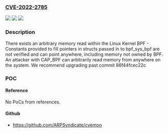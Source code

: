 ### [CVE-2022-2785](https://cve.mitre.org/cgi-bin/cvename.cgi?name=CVE-2022-2785)
![](https://img.shields.io/static/v1?label=Product&message=Kernel&color=blue)
![](https://img.shields.io/static/v1?label=Version&message=n%2Fa&color=blue)
![](https://img.shields.io/static/v1?label=Vulnerability&message=CWE-125%20Out-of-bounds%20Read&color=brighgreen)

### Description

There exists an arbitrary memory read within the Linux Kernel BPF - Constants provided to fill pointers in structs passed in to bpf_sys_bpf are not verified and can point anywhere, including memory not owned by BPF. An attacker with CAP_BPF can arbitrarily read memory from anywhere on the system. We recommend upgrading past commit 86f44fcec22c

### POC

#### Reference
No PoCs from references.

#### Github
- https://github.com/ARPSyndicate/cvemon

